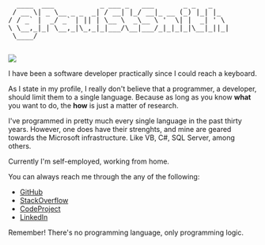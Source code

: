 <pre>
  ____  ___           _ ___ _   ___       _ _   _    
 / __ \| _ \__ _ _  _| / __| |_/ __|_ __ (_) |_| |_  
/ / _` |  _/ _` | || | \__ \  _\__ \ '  \| |  _| ' \ 
\ \__,_|_| \__,_|\_,_|_|___/\__|___/_|_|_|_|\__|_||_|
 \____/                                              
 </pre>
 <a target="_blank" 
   title="Profile at CodeWars.com" 
   href="https://www.codewars.com/users/PaulStSmith"><img border="0" src="https://www.codewars.com/users/PaulStSmith/badges/large"/></a>

I have been a software developer practically since I could reach a keyboard.

As I state in my profile, I really don't believe that a programmer, a developer, should
limit them to a single language. Because as long as you know **what** you want to do, 
the **how** is just a matter of research.

I've programmed in pretty much every single language in the past thirty years. However, 
one does have their strenghts, and mine are geared towards the Microsoft infrastructure.
Like VB, C#, SQL Server, among others.

Currently I'm self-employed, working from home.

You can always reach me through the any of the following:

* <a href="https://github.com/PaulStSmith">GitHub</a>
* <a href="https://stackoverflow.com/users/44375">StackOverflow</a>
* <a href="https://www.codeproject.com/Members/PaulStSmith">CodeProject</a>
* <a href="https://www.linkedin.com/in/paulstsmith/">LinkedIn</a>

Remember! There's no programming language, only programming logic.

<!---
PaulStSmith/PaulStSmith is a ✨ special ✨ repository because its 
`README.md` (this file) appears on your GitHub profile.
You can click the Preview link to take a look at your changes.
--->
